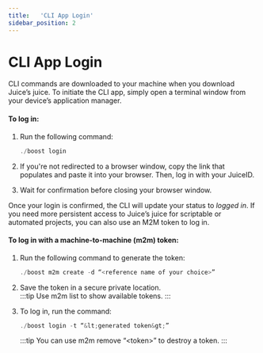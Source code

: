 ```yaml
---
title:   'CLI App Login'
sidebar_position: 2
---
```

# CLI App Login

CLI commands are downloaded to your machine when you download Juice’s juice. To initiate the CLI app, simply open a terminal window from your device’s application manager. 

#### To log in: 

1. Run the following command: 
    ```powershell
    ./boost login 
    ```

2. If you're not redirected to a browser window, copy the link that populates and paste it into your browser. Then, log in with your JuiceID. 

3. Wait for confirmation before closing your browser window. 

Once your login is confirmed, the CLI will update your status to *logged in*. If you need more persistent access to Juice’s juice for scriptable or automated projects, you can also use an M2M token to log in.  

#### To log in with a machine-to-machine (m2m) token:

1. Run the following command to generate the token: 
    ```powershell
    ./boost m2m create -d “<reference name of your choice>” 
    ```

2. Save the token in a secure private location.  
    :::tip
    Use m2m list to show available tokens. 
    :::

3. To log in, run the command: 
    ```powershell
    ./boost login -t “&lt;generated token&gt;” 
    ```
    :::tip
    You can use m2m remove “&lt;token&gt;” to destroy a token. 
    :::